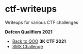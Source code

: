 # ctf-writeups
Writeups for various CTF challenges

**Defcon Qualifiers 2021**
- [Back to QOO](https://github.com/laserstonewall/ctf-writeups/tree/main/Defcon_Qualifier_2021)
**3K CTF 2021**
- [SMS Challenge](https://github.com/laserstonewall/ctf-writeups/tree/main/3kctf-2021/sms)
